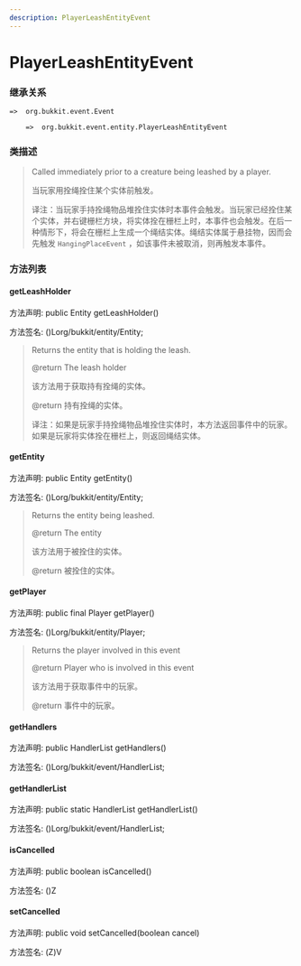 ```yaml
---
description: PlayerLeashEntityEvent
---
```


# PlayerLeashEntityEvent

### 继承关系

    =>  org.bukkit.event.Event

        =>  org.bukkit.event.entity.PlayerLeashEntityEvent

### 类描述

> Called immediately prior to a creature being leashed by a player.
>
>
> 
> 当玩家用拴绳拴住某个实体前触发。
>
>
> 
> 译注：当玩家手持拴绳物品堆拴住实体时本事件会触发。当玩家已经拴住某个实体，并右键栅栏方块，将实体拴在栅栏上时，本事件也会触发。在后一种情形下，将会在栅栏上生成一个绳结实体。绳结实体属于悬挂物，因而会先触发 `HangingPlaceEvent` ，如该事件未被取消，则再触发本事件。

### 方法列表

#### getLeashHolder

方法声明: public Entity getLeashHolder()

方法签名: ()Lorg/bukkit/entity/Entity;

> Returns the entity that is holding the leash.
>
> @return The leash holder
>
>
> 
> 该方法用于获取持有拴绳的实体。
>
> @return 持有拴绳的实体。
>
>
> 
> 译注：如果是玩家手持拴绳物品堆拴住实体时，本方法返回事件中的玩家。如果是玩家将实体拴在栅栏上，则返回绳结实体。

#### getEntity

方法声明: public Entity getEntity()

方法签名: ()Lorg/bukkit/entity/Entity;

> Returns the entity being leashed.
>
> @return The entity
>
> 
>
> 该方法用于被拴住的实体。
>
> @return 被拴住的实体。

#### getPlayer

方法声明: public final Player getPlayer()

方法签名: ()Lorg/bukkit/entity/Player;

> Returns the player involved in this event
>
> @return Player who is involved in this event
>
>
> 
> 该方法用于获取事件中的玩家。
>
> @return 事件中的玩家。

#### getHandlers

方法声明: public HandlerList getHandlers()

方法签名: ()Lorg/bukkit/event/HandlerList;

#### getHandlerList

方法声明: public static HandlerList getHandlerList()

方法签名: ()Lorg/bukkit/event/HandlerList;

#### isCancelled

方法声明: public boolean isCancelled()

方法签名: ()Z

#### setCancelled

方法声明: public void setCancelled(boolean cancel)

方法签名: (Z)V